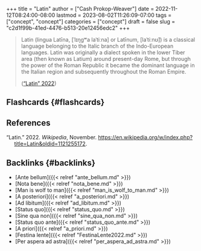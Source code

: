 +++
title = "Latin"
author = ["Cash Prokop-Weaver"]
date = 2022-11-12T08:24:00-08:00
lastmod = 2023-08-02T11:26:09-07:00
tags = ["concept", "concept"]
categories = ["concept"]
draft = false
slug = "c2d1f99b-41ed-4476-b513-20e12456edc2"
+++

> Latin (lingua Latīna, [ˈlɪŋɡʷa laˈtiːna] or Latīnum, [laˈtiːnʊ̃]) is a classical language belonging to the Italic branch of the Indo-European languages. Latin was originally a dialect spoken in the lower Tiber area (then known as Latium) around present-day Rome, but through the power of the Roman Republic it became the dominant language in the Italian region and subsequently throughout the Roman Empire.
>
> (<a href="#citeproc_bib_item_1">“Latin” 2022</a>)


## Flashcards {#flashcards}

## References

<style>.csl-entry{text-indent: -1.5em; margin-left: 1.5em;}</style><div class="csl-bib-body">
  <div class="csl-entry"><a id="citeproc_bib_item_1"></a>“Latin.” 2022. <i>Wikipedia</i>, November. <a href="https://en.wikipedia.org/w/index.php?title=Latin&oldid=1121255172">https://en.wikipedia.org/w/index.php?title=Latin&#38;oldid=1121255172</a>.</div>
</div>


## Backlinks {#backlinks}

-   [Ante bellum]({{< relref "ante_bellum.md" >}})
-   [Nota bene]({{< relref "nota_bene.md" >}})
-   [Man is wolf to man]({{< relref "man_is_wolf_to_man.md" >}})
-   [A posteriori]({{< relref "a_posteriori.md" >}})
-   [Ad libitum]({{< relref "ad_libitum.md" >}})
-   [Status quo]({{< relref "status_quo.md" >}})
-   [Sine qua non]({{< relref "sine_qua_non.md" >}})
-   [Status quo ante]({{< relref "status_quo_ante.md" >}})
-   [A priori]({{< relref "a_priori.md" >}})
-   [Festina lente]({{< relref "FestinaLente2022.md" >}})
-   [Per aspera ad astra]({{< relref "per_aspera_ad_astra.md" >}})
